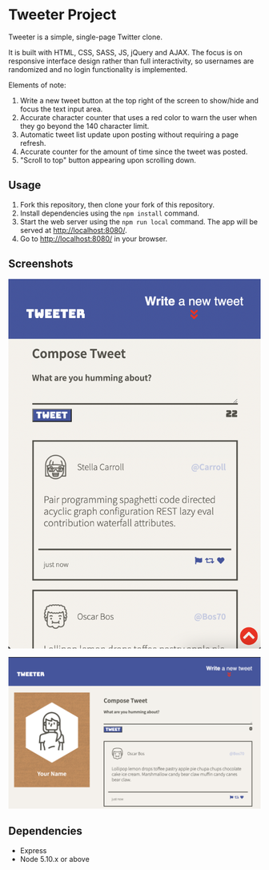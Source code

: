 # Tweeter Project

Tweeter is a simple, single-page Twitter clone.

It is built with HTML, CSS, SASS, JS, jQuery and AJAX. The focus is on responsive interface design rather than full interactivity, so usernames are randomized and no login functionality is implemented.

Elements of note:
1. Write a new tweet button at the top right of the screen to show/hide and focus the text input area.
1. Accurate character counter that uses a red color to warn the user when they go beyond the 140 character limit.
1. Automatic tweet list update upon posting without requiring a page refresh.
1. Accurate counter for the amount of time since the tweet was posted.
1. "Scroll to top" button appearing upon scrolling down.

## Usage

1. Fork this repository, then clone your fork of this repository.
2. Install dependencies using the `npm install` command.
3. Start the web server using the `npm run local` command. The app will be served at <http://localhost:8080/>.
4. Go to <http://localhost:8080/> in your browser.

## Screenshots
!["Small screen layout showing tweet composer and old tweets list."](https://github.com/diegojcastro/tweeter/blob/master/docs/mobile-view.png?raw=true)

!["Wide screen view."](https://github.com/diegojcastro/tweeter/blob/master/docs/wide-view.png?raw=true)

## Dependencies

- Express
- Node 5.10.x or above
